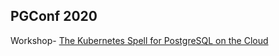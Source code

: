 ## PGConf 2020

Workshop- [The Kubernetes Spell for PostgreSQL on the Cloud](https-//pgconf.in/conferences/pgconfin2020/program/proposals/187)
